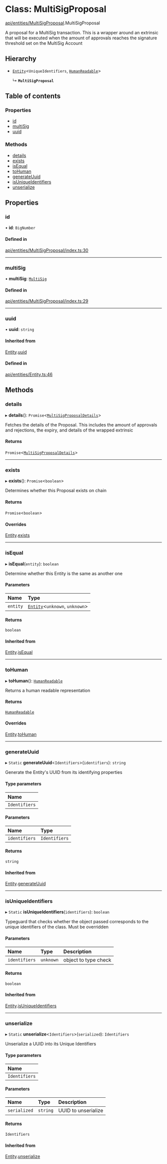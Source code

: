# Class: MultiSigProposal

[api/entities/MultiSigProposal](../wiki/api.entities.MultiSigProposal).MultiSigProposal

A proposal for a MultiSig transaction. This is a wrapper around an extrinsic that will be executed when the amount of approvals reaches the signature threshold set on the MultiSig Account

## Hierarchy

- [`Entity`](../wiki/api.entities.Entity.Entity)<`UniqueIdentifiers`, [`HumanReadable`](../wiki/api.entities.MultiSigProposal.HumanReadable)\>

  ↳ **`MultiSigProposal`**

## Table of contents

### Properties

- [id](../wiki/api.entities.MultiSigProposal.MultiSigProposal#id)
- [multiSig](../wiki/api.entities.MultiSigProposal.MultiSigProposal#multisig)
- [uuid](../wiki/api.entities.MultiSigProposal.MultiSigProposal#uuid)

### Methods

- [details](../wiki/api.entities.MultiSigProposal.MultiSigProposal#details)
- [exists](../wiki/api.entities.MultiSigProposal.MultiSigProposal#exists)
- [isEqual](../wiki/api.entities.MultiSigProposal.MultiSigProposal#isequal)
- [toHuman](../wiki/api.entities.MultiSigProposal.MultiSigProposal#tohuman)
- [generateUuid](../wiki/api.entities.MultiSigProposal.MultiSigProposal#generateuuid)
- [isUniqueIdentifiers](../wiki/api.entities.MultiSigProposal.MultiSigProposal#isuniqueidentifiers)
- [unserialize](../wiki/api.entities.MultiSigProposal.MultiSigProposal#unserialize)

## Properties

### id

• **id**: `BigNumber`

#### Defined in

[api/entities/MultiSigProposal/index.ts:30](https://github.com/PolymeshAssociation/polymesh-sdk/blob/339b7503/src/api/entities/MultiSigProposal/index.ts#L30)

___

### multiSig

• **multiSig**: [`MultiSig`](../wiki/api.entities.MultiSig.MultiSig)

#### Defined in

[api/entities/MultiSigProposal/index.ts:29](https://github.com/PolymeshAssociation/polymesh-sdk/blob/339b7503/src/api/entities/MultiSigProposal/index.ts#L29)

___

### uuid

• **uuid**: `string`

#### Inherited from

[Entity](../wiki/api.entities.Entity.Entity).[uuid](../wiki/api.entities.Entity.Entity#uuid)

#### Defined in

[api/entities/Entity.ts:46](https://github.com/PolymeshAssociation/polymesh-sdk/blob/339b7503/src/api/entities/Entity.ts#L46)

## Methods

### details

▸ **details**(): `Promise`<[`MultiSigProposalDetails`](../wiki/api.entities.MultiSigProposal.types.MultiSigProposalDetails)\>

Fetches the details of the Proposal. This includes the amount of approvals and rejections, the expiry, and details of the wrapped extrinsic

#### Returns

`Promise`<[`MultiSigProposalDetails`](../wiki/api.entities.MultiSigProposal.types.MultiSigProposalDetails)\>

___

### exists

▸ **exists**(): `Promise`<`boolean`\>

Determines whether this Proposal exists on chain

#### Returns

`Promise`<`boolean`\>

#### Overrides

[Entity](../wiki/api.entities.Entity.Entity).[exists](../wiki/api.entities.Entity.Entity#exists)

___

### isEqual

▸ **isEqual**(`entity`): `boolean`

Determine whether this Entity is the same as another one

#### Parameters

| Name | Type |
| :------ | :------ |
| `entity` | [`Entity`](../wiki/api.entities.Entity.Entity)<`unknown`, `unknown`\> |

#### Returns

`boolean`

#### Inherited from

[Entity](../wiki/api.entities.Entity.Entity).[isEqual](../wiki/api.entities.Entity.Entity#isequal)

___

### toHuman

▸ **toHuman**(): [`HumanReadable`](../wiki/api.entities.MultiSigProposal.HumanReadable)

Returns a human readable representation

#### Returns

[`HumanReadable`](../wiki/api.entities.MultiSigProposal.HumanReadable)

#### Overrides

[Entity](../wiki/api.entities.Entity.Entity).[toHuman](../wiki/api.entities.Entity.Entity#tohuman)

___

### generateUuid

▸ `Static` **generateUuid**<`Identifiers`\>(`identifiers`): `string`

Generate the Entity's UUID from its identifying properties

#### Type parameters

| Name |
| :------ |
| `Identifiers` |

#### Parameters

| Name | Type |
| :------ | :------ |
| `identifiers` | `Identifiers` |

#### Returns

`string`

#### Inherited from

[Entity](../wiki/api.entities.Entity.Entity).[generateUuid](../wiki/api.entities.Entity.Entity#generateuuid)

___

### isUniqueIdentifiers

▸ `Static` **isUniqueIdentifiers**(`identifiers`): `boolean`

Typeguard that checks whether the object passed corresponds to the unique identifiers of the class. Must be overridden

#### Parameters

| Name | Type | Description |
| :------ | :------ | :------ |
| `identifiers` | `unknown` | object to type check |

#### Returns

`boolean`

#### Inherited from

[Entity](../wiki/api.entities.Entity.Entity).[isUniqueIdentifiers](../wiki/api.entities.Entity.Entity#isuniqueidentifiers)

___

### unserialize

▸ `Static` **unserialize**<`Identifiers`\>(`serialized`): `Identifiers`

Unserialize a UUID into its Unique Identifiers

#### Type parameters

| Name |
| :------ |
| `Identifiers` |

#### Parameters

| Name | Type | Description |
| :------ | :------ | :------ |
| `serialized` | `string` | UUID to unserialize |

#### Returns

`Identifiers`

#### Inherited from

[Entity](../wiki/api.entities.Entity.Entity).[unserialize](../wiki/api.entities.Entity.Entity#unserialize)
